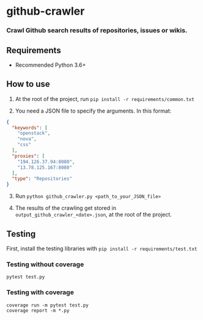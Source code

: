 # github-crawler

### Crawl Github search results of repositories, issues or wikis.

## Requirements

* Recommended Python 3.6+

## How to use

1.  At the root of the project, run `pip install -r requirements/common.txt`


2.  You need a JSON file to specify the arguments. In this format:
```json
{
  "keywords": [
    "openstack",
    "nova",
    "css"
  ],
  "proxies": [
    "194.126.37.94:8080",
    "13.78.125.167:8080"
  ],
  "type": "Repositories"
}
```


3. Run `python github_crawler.py <path_to_your_JSON_file>`


4. The results of the crawling get stored in `output_github_crawler_<date>.json`, at the root of the project.

## Testing

First, install the testing libraries with `pip install -r requirements/test.txt`

### Testing without coverage

```shell
pytest test.py
```

### Testing with coverage

```shell
coverage run -m pytest test.py
coverage report -m *.py
```
